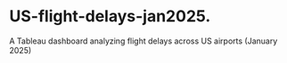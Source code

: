 # US-flight-delays-jan2025.
A Tableau dashboard analyzing flight delays across US airports (January 2025)
